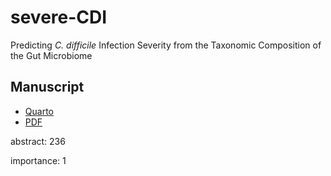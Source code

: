 
# severe-CDI

Predicting *C. difficile* Infection Severity from the Taxonomic
Composition of the Gut Microbiome

## Manuscript

- [Quarto](paper/paper.qmd)
- [PDF](paper/paper.pdf)

abstract: 236

importance: 1
